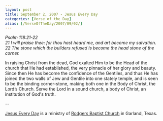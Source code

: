 ```yaml
---
layout: post
title: September 2, 2007 - Jesus Every Day
categories: [Verse of the Day]
alias: [/VerseOfTheDay/2007/09/02/]
---
```


_Psalm 118:21-22  
21 I will praise thee: for thou hast heard me, and art become my
salvation.  
22 The stone which the builders refused is become the head stone of
the corner._

In raising Christ from the dead, God exalted Him to be the Head of
the church that He had established, the very pinnacle of her glory
and beauty. Since then He has become the confidence of the Gentiles,
and thus He has joined the two walls of Jew and Gentile into one
stately temple, and is seen to be the binding corner-stone, making
both one in the Body of Christ, the Lord&rsquo;s Church. Serve the
Lord in a sound church, a body of Christ, an institution of God's
truth.

 --

<a href=http://jesuseveryday.net>Jesus Every Day</a> is a ministry of <a href=http://rodgersbaptist.net>Rodgers Baptist Church</a> in Garland, Texas.
